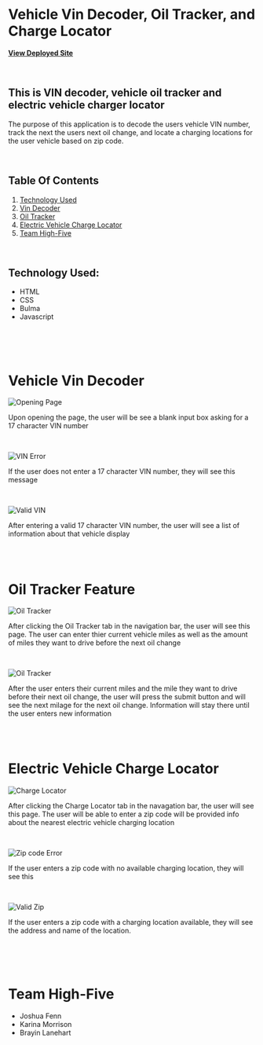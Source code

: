 # Vehicle Vin Decoder, Oil Tracker, and Charge Locator

**[View Deployed Site](https://joshf2797.github.io/CarMaintenanceApp/)**

<br>

## This is VIN decoder, vehicle oil tracker and electric vehicle charger locator

The purpose of this application is to decode the users vehicle VIN number, track the next the users next oil change, and locate a charging locations for the user vehicle based on zip code.

<br>

## Table Of Contents

1. [Technology Used](#technology-used)
2. [Vin Decoder](#vehicle-vin-decoder)
3. [Oil Tracker](#oil-tracker-feature)
4. [Electric Vehicle Charge Locator](#electric-vehicle-charge-locator)
5. [Team High-Five](#team-high-five)

<br>

## Technology Used:

- HTML
- CSS
- Bulma
- Javascript

<br><br><br>

# Vehicle Vin Decoder

![Opening Page](assets/images/Screenshot%2001.png)

Upon opening the page, the user will be see a blank input box asking for a 17 character VIN number

<br>

![VIN Error](assets/images/Screenshot%2002.png)

If the user does not enter a 17 character VIN number, they will see this message

<br>

![Valid VIN](assets/images/Screenshot%2003.png)

After entering a valid 17 character VIN number, the user will see a list of information about that vehicle display

<br><br>

# Oil Tracker Feature

![Oil Tracker](assets/images/Screenshot%2005.png)

After clicking the Oil Tracker tab in the navigation bar, the user will see this page. The user can enter thier current vehicle miles as well as the amount of miles they want to drive before the next oil change

<br>

![Oil Tracker](assets/images/Screenshot%2004.png)

After the user enters their current miles and the mile they want to drive before their next oil change, the user will press the submit button and will see the next milage for the next oil change. Information will stay there until the user enters new information

<br><br>

# Electric Vehicle Charge Locator

![Charge Locator](assets/images/Screenshot%2007.png)

After clicking the Charge Locator tab in the navagation bar, the user will see this page. The user will be able to enter a zip code will be provided info about the nearest electric vehicle charging location

<br>

![Zip code Error](assets/images/Screenshot%2008.png)

If the user enters a zip code with no available charging location, they will see this

<br>

![Valid Zip](assets/images/Screenshot%2009.png)

If the user enters a zip code with a charging location available, they will see the address and name of the location.

<br><br><br>

# Team High-Five

- Joshua Fenn
- Karina Morrison
- Brayin Lanehart
